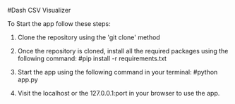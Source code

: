 #Dash CSV Visualizer

To Start the app follow these steps:

1. Clone the repository using the 'git clone' method

2. Once the repository is cloned, install all the required packages using the following command:
   #pip install -r requirements.txt

3. Start the app using the following command in your terminal:
   #python app.py

4. Visit the localhost or the 127.0.0.1:port in your browser to use the app.  
